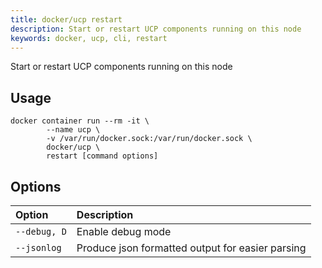 ```yaml
---
title: docker/ucp restart
description: Start or restart UCP components running on this node
keywords: docker, ucp, cli, restart
---
```


Start or restart UCP components running on this node

## Usage

```
docker container run --rm -it \
        --name ucp \
        -v /var/run/docker.sock:/var/run/docker.sock \
        docker/ucp \
        restart [command options]
```

## Options

| Option                    | Description                |
|:--------------------------|:---------------------------|
|`--debug, D`|Enable debug mode|
|`--jsonlog`|Produce json formatted output for easier parsing|
